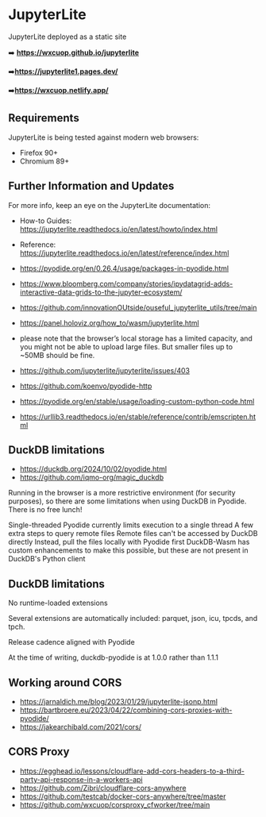 # JupyterLite 

JupyterLite deployed as a static site

➡️ **https://wxcuop.github.io/jupyterlite**

➡️**https://jupyterlite1.pages.dev/**

➡️**https://wxcuop.netlify.app/**
## Requirements

JupyterLite is being tested against modern web browsers:

- Firefox 90+
- Chromium 89+

## Further Information and Updates

For more info, keep an eye on the JupyterLite documentation:

- How-to Guides: https://jupyterlite.readthedocs.io/en/latest/howto/index.html
- Reference: https://jupyterlite.readthedocs.io/en/latest/reference/index.html

- https://pyodide.org/en/0.26.4/usage/packages-in-pyodide.html

- https://www.bloomberg.com/company/stories/ipydatagrid-adds-interactive-data-grids-to-the-jupyter-ecosystem/
- https://github.com/innovationOUtside/ouseful_jupyterlite_utils/tree/main

- https://panel.holoviz.org/how_to/wasm/jupyterlite.html
- please note that the browser’s local storage has a limited capacity, and you might not be able to upload large files. But smaller files up to ~50MB should be fine.

- https://github.com/jupyterlite/jupyterlite/issues/403
- https://github.com/koenvo/pyodide-http
- https://pyodide.org/en/stable/usage/loading-custom-python-code.html

- https://urllib3.readthedocs.io/en/stable/reference/contrib/emscripten.html

## DuckDB limitations
- https://duckdb.org/2024/10/02/pyodide.html
- https://github.com/iqmo-org/magic_duckdb

Running in the browser is a more restrictive environment (for security purposes), so there are some limitations when using DuckDB in Pyodide. There is no free lunch!

Single-threaded
Pyodide currently limits execution to a single thread
A few extra steps to query remote files
Remote files can't be accessed by DuckDB directly
Instead, pull the files locally with Pyodide first
DuckDB-Wasm has custom enhancements to make this possible, but these are not present in DuckDB's Python client


## DuckDB limitations
No runtime-loaded extensions

Several extensions are automatically included: parquet, json, icu, tpcds, and tpch.

Release cadence aligned with Pyodide

At the time of writing, duckdb-pyodide is at 1.0.0 rather than 1.1.1


## Working around CORS
- https://jarnaldich.me/blog/2023/01/29/jupyterlite-jsonp.html
- https://bartbroere.eu/2023/04/22/combining-cors-proxies-with-pyodide/
- https://jakearchibald.com/2021/cors/

## CORS Proxy
- https://egghead.io/lessons/cloudflare-add-cors-headers-to-a-third-party-api-response-in-a-workers-api
- https://github.com/Zibri/cloudflare-cors-anywhere
- https://github.com/testcab/docker-cors-anywhere/tree/master
- https://github.com/wxcuop/corsproxy_cfworker/tree/main

